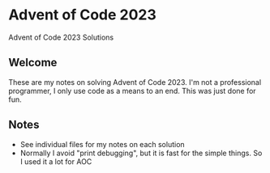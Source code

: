 # Advent of Code 2023
Advent of Code 2023 Solutions

## Welcome
These are my notes on solving Advent of Code 2023. I'm not a professional programmer, I only use code as a means to an end. This was just done for fun.

## Notes

- See individual files for my notes on each solution
- Normally I avoid "print debugging", but it is fast for the simple things. So I used it a lot for AOC